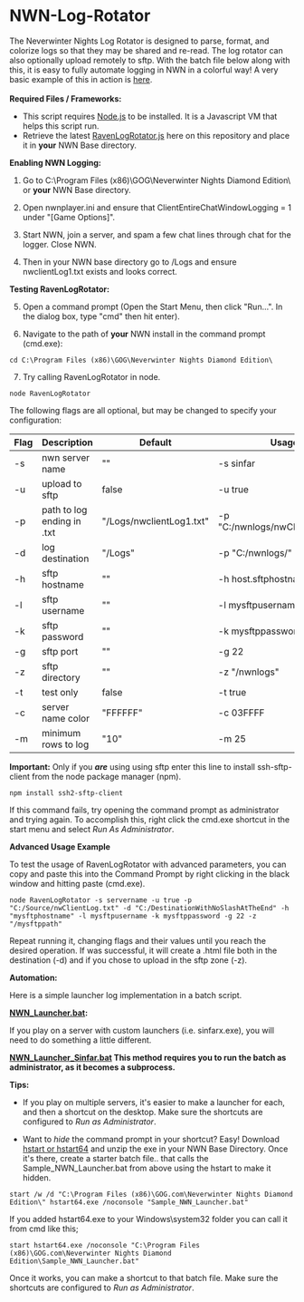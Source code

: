 # NWN-Log-Rotator
The Neverwinter Nights Log Rotator is designed to parse, format, and colorize logs so that they may be shared and re-read. The log rotator can also optionally upload remotely to sftp. With the batch file below along with this, it is easy to fully automate logging in NWN in a colorful way! A very basic example of this in action is <a href="http://htmlpreview.github.io/?https://github.com/ravenmyst/NWN-Log-Rotator/blob/master/latest/advanced/NWNLog_2016_08_26_001006.html" target="_blank">here</a>.
<br />
<br />
**Required Files / Frameworks:**

- This script requires <a href="https://nodejs.org/en/">Node.js</a> to be installed. It is a Javascript VM that helps this script run.<br />
- Retrieve the latest [RavenLogRotator.js](../master/latest/RavenLogRotator.js) here on this repository and place it in **your** NWN Base directory.

**Enabling NWN Logging:**

1) Go to C:\Program Files (x86)\GOG\Neverwinter Nights Diamond Edition\ or **your** NWN Base directory. 

2) Open nwnplayer.ini and ensure that ClientEntireChatWindowLogging = 1 under "[Game Options]".

3) Start NWN, join a server, and spam a few chat lines through chat for the logger.  Close NWN.

4) Then in your NWN base directory go to /Logs and ensure nwclientLog1.txt exists and looks correct.

**Testing RavenLogRotator:**

5) Open a command prompt (Open the Start Menu, then click "Run...". In the dialog box, type "cmd" then hit enter).

6) Navigate to the path of **your** NWN install in the command prompt (cmd.exe):
```batch
cd C:\Program Files (x86)\GOG\Neverwinter Nights Diamond Edition\
```
7) Try calling RavenLogRotator in node.
```batch
node RavenLogRotator 
```

The following flags are all optional, but may be changed to specify your configuration:

| Flag  | Description | Default | Usage |
| ------------- | ------------- | ------------- | ------------- |
| -s | nwn server name | "" | -s sinfar |
| -u | upload to sftp | false | -u true |
| -p | path to log ending in .txt | "/Logs/nwclientLog1.txt" | -p "C:/nwnlogs/nwClientLog1.txt" |
| -d | log destination | "/Logs" | -p "C:/nwnlogs/" |
| -h | sftp hostname | "" | -h host.sftphostname.com |
| -l | sftp username | "" | -l mysftpusername |
| -k | sftp password | "" | -k mysftppassword |
| -g | sftp port | "" | -g 22 |
| -z | sftp directory| "" | -z "/nwnlogs" |
| -t | test only | false | -t true |
| -c | server name color | "FFFFFF" | -c 03FFFF |
| -m | minimum rows to log | "10" | -m 25 |

**Important:** Only if you ***are*** using using sftp enter this line to install ssh-sftp-client from the node package manager (npm).
```batch
npm install ssh2-sftp-client
```
If this command fails, try opening the command prompt as administrator and trying again. To accomplish this, right click the cmd.exe shortcut in the start menu and select *Run As Administrator*.

**Advanced Usage Example**

To test the usage of RavenLogRotator with advanced parameters, you can copy and paste this into the Command Prompt by right clicking in the black window and hitting paste (cmd.exe).
```
node RavenLogRotator -s servername -u true -p "C:/Source/nwClientLog.txt" -d "C:/DestinationWithNoSlashAtTheEnd" -h "mysftphostname" -l mysftpusername -k mysftppassword -g 22 -z "/mysftppath"
```

Repeat running it, changing flags and their values until you reach the desired operation. If was successful, it will create a .html file both in the destination (-d) and if you chose to upload in the sftp zone (-z).

**Automation:**

Here is a simple launcher log implementation in a batch script.

**[NWN_Launcher.bat](../master/latest/NWN_Launcher.bat):** 

If you play on a server with custom launchers (i.e. sinfarx.exe), you will need to do something a little different. 

**[NWN_Launcher_Sinfar.bat](../master/latest/NWN_Launcher_Sinfar.bat) This method requires you to run the batch as administrator, as it becomes a subprocess.**

**Tips:** 

- If you play on multiple servers, it's easier to make a launcher for each, and then a shortcut on the desktop. Make sure the shortcuts are configured to *Run as Administrator*.

- Want to *hide* the command prompt in your shortcut? Easy! Download <a href="http://www.ntwind.com/blog/hstart-x64.html">hstart or hstart64</a> and unzip the exe in your NWN Base Directory. Once it's there, create a starter batch file.. that calls the Sample_NWN_Launcher.bat from above using the hstart to make it hidden. 
```batch
start /w /d "C:\Program Files (x86)\GOG.com\Neverwinter Nights Diamond Edition\" hstart64.exe /noconsole "Sample_NWN_Launcher.bat"
```
If you added hstart64.exe to your Windows\system32 folder you can call it from cmd like this;
```batch
start hstart64.exe /noconsole "C:\Program Files (x86)\GOG.com\Neverwinter Nights Diamond Edition\Sample_NWN_Launcher.bat" 
```
Once it works, you can make a shortcut to that batch file. Make sure the shortcuts are configured to *Run as Administrator*.
